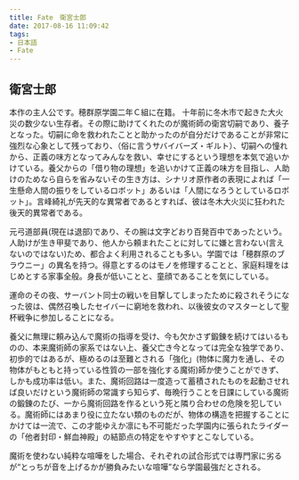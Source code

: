 ```yaml
---
title: Fate　衛宮士郎
date: 2017-08-16 11:09:42
tags: 
- 日本語
- Fate
---
```

## 衛宮士郎
本作の主人公です。穂群原学園二年Ｃ組に在籍。
十年前に冬木市で起きた大火災の数少ない生存者。その際に助けてくれたのが魔術師の衛宮切嗣であり、養子となった。切嗣に命を救われたことと助かったのが自分だけであることが非常に強烈な心象として残っており、（俗に言うサバイバーズ・ギルト）、切嗣への憧れから、正義の味方となってみんなを救い、幸せにするという理想を本気で追いかけている。養父からの「借り物の理想」を追いかけて正義の味方を目指し、人助けのためなら自らを省みないその生き方は、シナリオ原作者の表現によれば「一生懸命人間の振りをしているロボット」あるいは「人間になろうとしているロボット」。言峰綺礼が先天的な異常者であるとすれば、彼は冬木大火災に狂われた後天的異常者である。

元弓道部員(現在は退部)であり、その腕は文字どおり百発百中であったという。人助けが生き甲斐であり、他人から頼まれたことに対してに嫌と言わない(言えないのではない)ため、都合よく利用されることも多い。学園では「穂群原のブラウニー」の異名を持つ。得意とするのはモノを修理することと、家庭料理をはじめとする家事全般。身長が低いことと、童顔であることを気にしている。

運命のその夜、サーバント同士の戦いを目撃してしまったために殺されそうになった彼は、偶然召喚したセイバーに窮地を救われ、以後彼女のマスターとして聖杯戦争に参加しることになる。

養父に無理に頼み込んで魔術の指導を受け、今も欠かさず鍛錬を続けてはいるものの、本来魔術師の家系ではない上、養父亡き今となっては完全な独学であり、初歩的ではあるが、極めるのは至難とされる「強化」(物体に魔力を通し、その物体がもともと持っている性質の一部を強化する魔術)師か使うことができず、しかも成功率は低い。また、魔術回路は一度造って蓄積されたものを起動させれば良いだけという魔術師の常識すら知らず、毎晩行うことを日課にしている魔術の鍛錬のたび、一から魔術回路を作るという死と隣り合わせの危険を犯している。魔術師にはあまり役に立たない類のものだが、物体の構造を把握することにかけては一流で、この才能ゆえか凛にも不可能だった学園内に張られたライダーの「他者封印・鮮血神殿」の結節点の特定をやすやすとこなしている。

魔術を使わない純粋な喧嘩をした場合、それぞれの試合形式では専門家に劣るが“とっちが音を上げるかが勝負みたいな喧嘩”なら学園最強だとされる。

